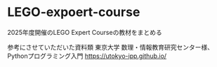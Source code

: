 # LEGO-expoert-course
2025年度開催のLEGO Expert Courseの教材をまとめる


参考にさせていただいた資料類
東京大学 数理・情報教育研究センター様、Pythonプログラミング入門
https://utokyo-ipp.github.io/
